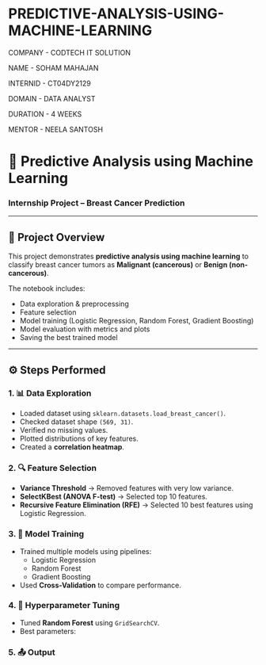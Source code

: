 # PREDICTIVE-ANALYSIS-USING-MACHINE-LEARNING

COMPANY - CODTECH IT SOLUTION

NAME - SOHAM MAHAJAN

INTERNID - CT04DY2129

DOMAIN - DATA ANALYST

DURATION - 4 WEEKS

MENTOR - NEELA SANTOSH

# 🧠 Predictive Analysis using Machine Learning  
### Internship Project – Breast Cancer Prediction  

---

## 📌 Project Overview
This project demonstrates **predictive analysis using machine learning** to classify breast cancer tumors as **Malignant (cancerous)** or **Benign (non-cancerous)**.  

The notebook includes:
- Data exploration & preprocessing  
- Feature selection  
- Model training (Logistic Regression, Random Forest, Gradient Boosting)  
- Model evaluation with metrics and plots  
- Saving the best trained model  

---


## ⚙️ Steps Performed

### 1. 📊 Data Exploration
- Loaded dataset using `sklearn.datasets.load_breast_cancer()`.  
- Checked dataset shape `(569, 31)`.  
- Verified no missing values.  
- Plotted distributions of key features.  
- Created a **correlation heatmap**.  

### 2. 🔍 Feature Selection
- **Variance Threshold** → Removed features with very low variance.  
- **SelectKBest (ANOVA F-test)** → Selected top 10 features.  
- **Recursive Feature Elimination (RFE)** → Selected 10 best features using Logistic Regression.  

### 3. 🤖 Model Training
- Trained multiple models using pipelines:  
  - Logistic Regression  
  - Random Forest  
  - Gradient Boosting  
- Used **Cross-Validation** to compare performance.  

### 4. 🎯 Hyperparameter Tuning
- Tuned **Random Forest** using `GridSearchCV`.  
- Best parameters:  

### 5. 📤 Output 
